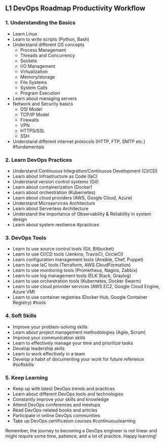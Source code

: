 ## L1 DevOps Roadmap Productivity Workflow

### 1. Understanding the Basics

- Learn Linux
- Learn to write scripts (Python, Bash)
- Understand different OS concepts
  - Process Management
  - Threads and Concurrency
  - Sockets
  - I/O Management
  - Virtualization
  - Memory/storage
  - File Systems
  - System Calls
  - Program Execution
- Learn about managing servers
- Network and Security basics
  - OSI Model
  - TCP/IP Model
  - Firewalls
  - VPN
  - HTTPS/SSL
  - SSH
- Understand different internet protocols (HTTP, FTP, SMTP etc.) #fundamentals

### 2. Learn DevOps Practices

- Understand Continuous Integration/Continuous Development (CI/CD)
- Learn about Infrastructure as Code (IaC)
- Understand version control systems (Git)
- Learn about containerization (Docker)
- Learn about orchestration (Kubernetes)
- Learn about cloud providers (AWS, Google Cloud, Azure)
- Understand Microservices Architecture
- Learn about Serverless Architecture
- Understand the importance of Observability & Reliability in system design
- Learn about system resilience #practices

### 3. DevOps Tools

- Learn to use source control tools (Git, Bitbucket)
- Learn to use CI/CD tools (Jenkins, TravisCI, CircleCI)
- Learn configuration management tools (Ansible, Chef, Puppet)
- Learn to use IaC tools (Terraform, AWS CloudFormation)
- Learn to use monitoring tools (Prometheus, Nagios, Zabbix)
- Learn to use log management tools (ELK Stack, Graylog)
- Learn to use orchestration tools (Kubernetes, Docker Swarm)
- Learn to use cloud provider services (AWS EC2, Google Cloud Engine, Azure VM)
- Learn to use container registries (Docker Hub, Google Container Registry) #tools

### 4. Soft Skills

- Improve your problem-solving skills
- Learn about project management methodologies (Agile, Scrum)
- Improve your communication skills
- Learn to effectively manage your time and prioritize tasks
- Develop leadership skills
- Learn to work effectively in a team
- Develop a habit of documenting your work for future reference #softskills

### 5. Keep Learning

- Keep up with latest DevOps trends and practices
- Learn about different DevOps tools and technologies
- Constantly improve your skills and knowledge
- Attend DevOps conferences and meetups
- Read DevOps-related books and articles
- Participate in online DevOps communities
- Take up DevOps certification courses #continuouslearning

Remember, the journey to becoming a DevOps engineer is not linear and might require some time, patience, and a lot of practice. Happy learning!
